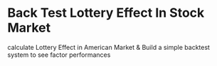 # Back Test Lottery Effect In Stock Market
calculate Lottery Effect in American Market &amp; Build a simple backtest system to see factor performances
